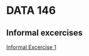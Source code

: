 # DATA 146 

## Informal excercises
[Informal Excercise 1](https://github.com/pterwoo/DATA-146/blob/main/informal_excercise1.md)
